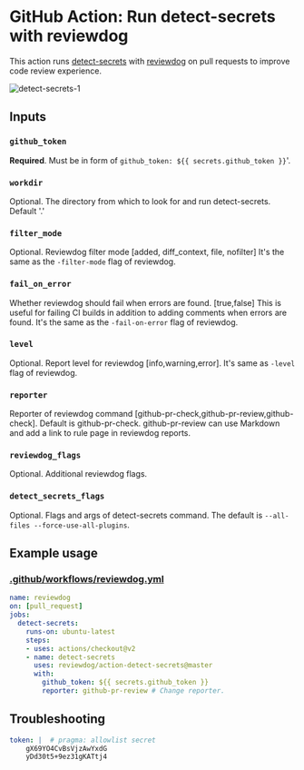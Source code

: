 # GitHub Action: Run detect-secrets with reviewdog

This action runs [detect-secrets](https://github.com/Yelp/detect-secrets) with
[reviewdog](https://github.com/reviewdog/reviewdog) on pull requests to improve
code review experience.

![detect-secrets-1](https://user-images.githubusercontent.com/3680861/112022952-6fcd7800-8b3b-11eb-8973-86a8a747d757.png)

## Inputs

### `github_token`

**Required**. Must be in form of `github_token: ${{ secrets.github_token }}`'.

### `workdir`

Optional. The directory from which to look for and run detect-secrets. Default '.'

### `filter_mode`

Optional. Reviewdog filter mode [added, diff_context, file, nofilter]
It's the same as the `-filter-mode` flag of reviewdog.

### `fail_on_error`

Whether reviewdog should fail when errors are found. [true,false]
This is useful for failing CI builds in addition to adding comments when errors are found.
It's the same as the `-fail-on-error` flag of reviewdog.

### `level`

Optional. Report level for reviewdog [info,warning,error].
It's same as `-level` flag of reviewdog.

### `reporter`

Reporter of reviewdog command [github-pr-check,github-pr-review,github-check].
Default is github-pr-check.
github-pr-review can use Markdown and add a link to rule page in reviewdog reports.

### `reviewdog_flags`

Optional. Additional reviewdog flags.

### `detect_secrets_flags`

Optional. Flags and args of detect-secrets command.
The default is `--all-files --force-use-all-plugins`.

## Example usage

### [.github/workflows/reviewdog.yml](.github/workflows/reviewdog.yml)

```yml
name: reviewdog
on: [pull_request]
jobs:
  detect-secrets:
    runs-on: ubuntu-latest
    steps:
    - uses: actions/checkout@v2
    - name: detect-secrets
      uses: reviewdog/action-detect-secrets@master
      with:
        github_token: ${{ secrets.github_token }}
        reporter: github-pr-review # Change reporter.
```

## Troubleshooting

```yaml
token: |  # pragma: allowlist secret
    gX69YO4CvBsVjzAwYxdG
    yDd30t5+9ez31gKATtj4
```
